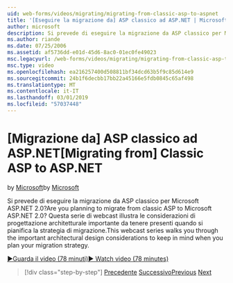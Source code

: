 ```yaml
---
uid: web-forms/videos/migrating/migrating-from-classic-asp-to-aspnet
title: '[Eseguire la migrazione da] ASP classico ad ASP.NET | Microsoft Docs'
author: microsoft
description: Si prevede di eseguire la migrazione da ASP classico per Microsoft ASP.NET 2.0? Questa serie di webcast illustra la considerazione di progettazione architetturale importante...
ms.author: riande
ms.date: 07/25/2006
ms.assetid: af5736dd-e01d-45d6-8ac0-01ec0fe49023
msc.legacyurl: /web-forms/videos/migrating/migrating-from-classic-asp-to-aspnet
msc.type: video
ms.openlocfilehash: ea216257400d508811bf34dcd63b5f9c85d614e9
ms.sourcegitcommit: 24b1f6decbb17bb22a45166e5fdb0845c65af498
ms.translationtype: MT
ms.contentlocale: it-IT
ms.lasthandoff: 03/01/2019
ms.locfileid: "57037448"
---
```

<a name="migrating-from-classic-asp-to-aspnet"></a><span data-ttu-id="463b9-104">[Migrazione da] ASP classico ad ASP.NET</span><span class="sxs-lookup"><span data-stu-id="463b9-104">[Migrating from] Classic ASP to ASP.NET</span></span>
====================
<span data-ttu-id="463b9-105">by [Microsoft](https://github.com/microsoft)</span><span class="sxs-lookup"><span data-stu-id="463b9-105">by [Microsoft](https://github.com/microsoft)</span></span>

<span data-ttu-id="463b9-106">Si prevede di eseguire la migrazione da ASP classico per Microsoft ASP.NET 2.0?</span><span class="sxs-lookup"><span data-stu-id="463b9-106">Are you planning to migrate from classic ASP to Microsoft ASP.NET 2.0?</span></span> <span data-ttu-id="463b9-107">Questa serie di webcast illustra le considerazioni di progettazione architetturale importante da tenere presenti quando si pianifica la strategia di migrazione.</span><span class="sxs-lookup"><span data-stu-id="463b9-107">This webcast series walks you through the important architectural design considerations to keep in mind when you plan your migration strategy.</span></span>

[<span data-ttu-id="463b9-108">&#9654;Guarda il video (78 minuti)</span><span class="sxs-lookup"><span data-stu-id="463b9-108">&#9654; Watch video (78 minutes)</span></span>](https://channel9.msdn.com/Blogs/ASP-NET-Site-Videos/migrating-from-classic-asp-to-aspnet)

> [!div class="step-by-step"]
> <span data-ttu-id="463b9-109">[Precedente](intro-to-aspnet-20-user-interface-elements.md)
> [Successivo](intro-to-aspnet-for-jsp-developers-welcome-to-aspnet-20.md)</span><span class="sxs-lookup"><span data-stu-id="463b9-109">[Previous](intro-to-aspnet-20-user-interface-elements.md)
[Next](intro-to-aspnet-for-jsp-developers-welcome-to-aspnet-20.md)</span></span>
